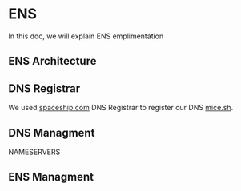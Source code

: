 # ENS

In this doc, we will explain ENS emplimentation


## ENS Architecture


## DNS Registrar

We used [spaceship.com](https://www.spaceship.com/) DNS Registrar to register our DNS [mice.sh](mice.sh).


## DNS Managment

NAMESERVERS

## ENS Managment
